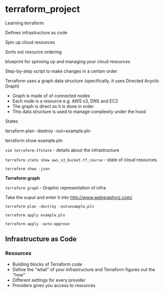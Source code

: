 # terraform_project
Learning terraform 


Defines infrastructure as code

Spin up cloud resources

Sorts out resource ordering

blueprint for spinning up and managing your cloud resources

Step-by-step script to make changes in a certain order

Terraform uses a graph data structure (specifically, it uses Directed Acyclic Graph)

- Graph is made of of connected nodes
- Each node is a resource e.g. AWS s3, DNS and EC2
- The graph is direct as it is done in order
- This data structure is used to manage complexity under the hood

States

terraform plan -destroy -out=example.pln

terraform show example.pln

`vim terraform.tfstate` -  details about the infrastructure

`terraform state show aws_s3_bucket.tf_course` - state of cloud resources

`terraform show -json`

__Terraform graph__

`terraform graph` -  Graphic representation of infra

Take the ouput and enter it into http://www.webgraphviz.com/

`terraform plan -destroy -out=example.pln`

`terraform apply example.pln`

`terraform apply -auto-approve`

## Infrastructure as Code

### Resources

- Building blocks of Terraform code
- Define the "what" of your infrastructure and Terraform figures out the "how"
- Different settings for every provider
- Providers gives you access to resources



